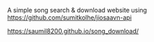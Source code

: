 A simple song search & download website using 
https://github.com/sumitkolhe/jiosaavn-api

https://saumil8200.github.io/song_download/
